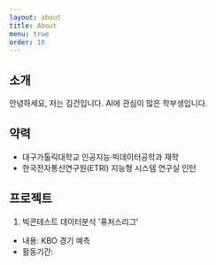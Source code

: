 ```yaml
---
layout: about
title: About
menu: true
order: 10
---
```


## 소개

안녕하세요, 저는 김건입니다. AI에 관심이 많은 학부생입니다.

## 약력

- 대구가톨릭대학교 인공지능·빅데이터공학과 재학
- 한국전자통신연구원(ETRI) 지능형 시스템 연구실 인턴

## 프로젝트

1. 빅콘테스트 데이터분석 '퓨처스리그'
- 내용: KBO 경기 예측
- 활동기간: 
